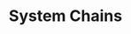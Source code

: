 ---
title: System Chains
description: Discover the role of Polkadot’s system chains, including the Asset Hub, Bridge Hub, and Coretime chain, within the broader ecosystem’s architecture.
hide: 
    - feedback
template: subsection-index-page.html
---